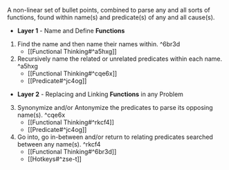 A non-linear set of bullet points, combined to parse any and all sorts of functions, found within name(s) and predicate(s) of any and all cause(s).

- **Layer 1** - Name and Define **Functions**
1. Find the name and then name their names within. ^6br3d
	- [[Functional Thinking#^a5hxg]]
2. Recursively name the related or unrelated predicates within each name. ^a5hxg
    - [[Functional Thinking#^cqe6x]]
    - [[Predicate#^jc4og]]
- **Layer 2** - Replacing and Linking **Functions** in any Problem 
3. Synonymize and/or Antonymize the predicates to parse its opposing name(s). ^cqe6x
    - [[Functional Thinking#^rkcf4]]
    - [[Predicate#^jc4og]]
4. Go into, go in-between and/or return to relating predicates searched between any name(s). ^rkcf4
    - [[Functional Thinking#^6br3d]]
    - [[Hotkeys#^zse-t]]